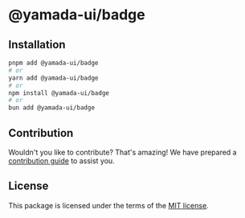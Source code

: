 # @yamada-ui/badge

## Installation

```sh
pnpm add @yamada-ui/badge
# or
yarn add @yamada-ui/badge
# or
npm install @yamada-ui/badge
# or
bun add @yamada-ui/badge
```

## Contribution

Wouldn't you like to contribute? That's amazing! We have prepared a [contribution guide](https://github.com/yamada-ui/yamada-ui/blob/main/CONTRIBUTING.md) to assist you.

## License

This package is licensed under the terms of the
[MIT license](https://github.com/yamada-ui/yamada-ui/blob/main/LICENSE).
